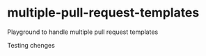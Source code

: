 # multiple-pull-request-templates
Playground to handle multiple pull request templates

Testing chenges
